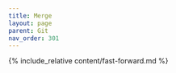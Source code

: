 ```yaml
---
title: Merge
layout: page
parent: Git
nav_order: 301
---
```

{% include_relative content/fast-forward.md %}